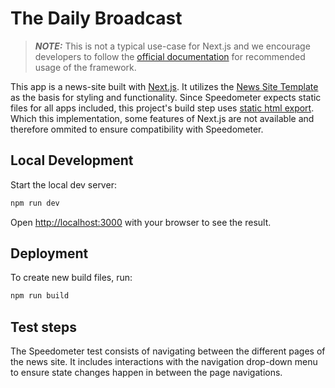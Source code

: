 # The Daily Broadcast

> **_NOTE:_**  This is not a typical use-case for Next.js and we encourage developers to follow the [official documentation](https://vercel.com/docs) for recommended usage of the framework. 

This app is a news-site built with [Next.js](https://nextjs.org/). It utilizes the [News Site Template](https://github.com/flashdesignory/news-site-template) as the basis for styling and functionality. 
Since Speedometer expects static files for all apps included, this project's build step uses [static html export](https://nextjs.org/docs/pages/building-your-application/deploying/static-exports).
<br>Which this implementation, some features of Next.js are not available and therefore ommited to ensure compatibility with Speedometer.

## Local Development

Start the local dev server:

```bash
npm run dev
```

Open [http://localhost:3000](http://localhost:3000) with your browser to see the result.

## Deployment

To create new build files, run:

```bash
npm run build
```

## Test steps

The Speedometer test consists of navigating between the different pages of the news site. 
It includes interactions with the navigation drop-down menu to ensure state changes happen in between the page navigations.

